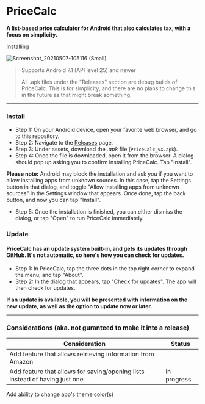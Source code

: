 # PriceCalc
**A list-based price calculator for Android that also calculates tax, with a focus on simplicity.**

[Installing](#install)

![Screenshot_20210507-105116 (Small)](https://user-images.githubusercontent.com/28277730/117469102-5df53800-af23-11eb-99a9-d2292b5d8854.png)

> Supports Android 7.1 (API level 25) and newer
> 
> All .apk files under the "Releases" section are debug builds of PriceCalc. This is for simplicity, and there are no plans to change this in the future as that might break something.


- - - -

### Install
- Step 1: On your Android device, open your favorite web browser, and go to this repository.
- Step 2: Navigate to the [Releases](https://github.com/JosephM101/PriceCalc/releases/latest "Go to latest PriceCalc release") page.
- Step 3: Under assets, download the *.apk* file (`PriceCalc_vX.apk`).
- Step 4: Once the file is downloaded, open it from the browser. A dialog should pop up asking you to confirm installing PriceCalc. Tap "Install".

**Please note:** Android may block the installation and ask you if you want to allow installing apps from unknown sources. In this case, tap the Settings button in that dialog, and toggle "Allow installing apps from unknown sources" in the Settings window that appears. Once done, tap the back button, and now you can tap "Install".

- Step 5: Once the installation is finished, you can either dismiss the dialog, or tap "Open" to run PriceCalc immediately.

### Update
#### PriceCalc has an update system built-in, and gets its updates through GitHub. It's not automatic, so here's how you can check for updates.

- Step 1: In PriceCalc, tap the three dots in the top right corner to expand the menu, and tap "About".
- Step 2: In the dialog that appears, tap "Check for updates". The app will then check for updates.

**If an update is available, you will be presented with information on the new update, as well as the option to update now or later.**


- - - -

### Considerations (aka. not guranteed to make it into a release)
Consideration  | Status
------------- | -------------
Add feature that allows retrieving information from Amazon  |
Add feature that allows for saving/opening lists instead of having just one  |  In progress
Add ability to change app's theme color(s)
